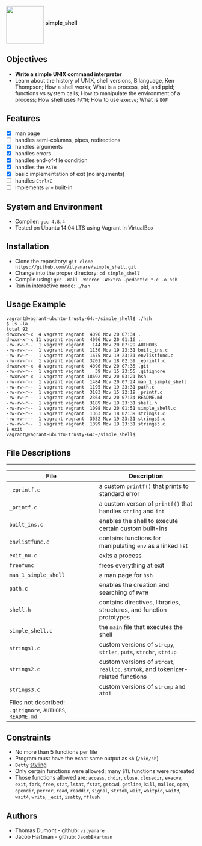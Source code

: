 <a href="url"><img src="https://c.pxhere.com/photos/f3/90/peanuts_nuts_snack_nutrition_healthy_nibble_decoration_close-842313.jpg!d" align="middle" width="100" height="100"></a>  __simple_shell__

## Objectives
  * __Write a simple UNIX command interpreter__
  * Learn about the history of UNIX, shell versions, B language, Ken Thompson; How a shell works; What is a process, pid, and ppid; functions vs system calls; How to manipulate the environment of a process; How shell uses `PATH`; How to use `execve`; What is `EOF`

## Features
- [X] man page
- [ ] handles semi-columns, pipes, redirections
- [X] handles arguments
- [X] handles errors
- [X] handles end-of-file condition
- [X] handles the `PATH`
- [X] basic implementation of exit (no arguments)
- [ ] handles `Ctrl+C`
- [ ] implements `env` built-in

## System and Environment
  * Compiler: `gcc 4.8.4`
  * Tested on Ubuntu 14.04 LTS using Vagrant in VirtualBox

## Installation
  * Clone the repository: `git clone https://github.com/Vilyanare/simple_shell.git`
  * Change into the proper directory: `cd simple_shell`
  * Compile using: `gcc -Wall -Werror -Wextra -pedantic *.c -o hsh`
  * Run in interactive mode: `./hsh`

## Usage Example
```
vagrant@vagrant-ubuntu-trusty-64:~/simple_shell$ ./hsh
$ ls -la
total 92
drwxrwxr-x  4 vagrant vagrant  4096 Nov 20 07:34 .
drwxr-xr-x 11 vagrant vagrant  4096 Nov 20 01:16 ..
-rw-rw-r--  1 vagrant vagrant   144 Nov 20 07:29 AUTHORS
-rw-rw-r--  1 vagrant vagrant  1130 Nov 19 23:31 built_ins.c
-rw-rw-r--  1 vagrant vagrant  1675 Nov 19 23:31 envlistfunc.c
-rw-rw-r--  1 vagrant vagrant  3201 Nov 18 02:39 _eprintf.c
drwxrwxr-x  8 vagrant vagrant  4096 Nov 20 07:35 .git
-rw-rw-r--  1 vagrant vagrant    39 Nov 15 23:55 .gitignore
-rwxrwxr-x  1 vagrant vagrant 18692 Nov 20 03:21 hsh
-rw-rw-r--  1 vagrant vagrant  1484 Nov 20 07:24 man_1_simple_shell
-rw-rw-r--  1 vagrant vagrant  1195 Nov 19 23:31 path.c
-rw-rw-r--  1 vagrant vagrant  3183 Nov 15 22:19 _printf.c
-rw-rw-r--  1 vagrant vagrant  2364 Nov 20 07:34 README.md
-rw-rw-r--  1 vagrant vagrant  3189 Nov 19 23:31 shell.h
-rw-rw-r--  1 vagrant vagrant  1098 Nov 20 01:51 simple_shell.c
-rw-rw-r--  1 vagrant vagrant  1363 Nov 18 02:39 strings1.c
-rw-rw-r--  1 vagrant vagrant  3032 Nov 19 23:31 strings2.c
-rw-rw-r--  1 vagrant vagrant  1099 Nov 19 23:31 strings3.c
$ exit
vagrant@vagrant-ubuntu-trusty-64:~/simple_shell$
```

## File Descriptions
---
File | Description
--- | ---
`_eprintf.c` | a custom `printf()` that prints to standard error
`_printf.c` | a custom verson of `printf()` that handles `string` and `int`
`built_ins.c` | enables the shell to execute certain custom built-ins
`envlistfunc.c` | contains functions for manipulating `env` as a linked list
`exit_nu.c` | exits a process
`freefunc` | frees everything at exit
`man_1_simple_shell` | a man page for `hsh`
`path.c` | enables the creation and searching of `PATH`
`shell.h` | contains directives, libraries, structures, and function prototypes
`simple_shell.c` | the `main` file that executes the shell
`strings1.c` | custom versions of `strcpy`, `strlen`, `puts`, `strchr`, `strdup`
`strings2.c` | custom versions of `strcat`, `realloc`, `strtok`, and tokenizer-related functions
`strings3.c` | custom versions of `strcmp` and `atoi`
 | Files not described: `.gitignore`, `AUTHORS`, `README.md`

## Constraints
  * No more than 5 functions per file
  * Program must have the exact same output as `sh` (`/bin/sh`)
  * `Betty` [styling](https://github.com/holbertonschool/Betty/wiki)
  * Only certain functions were allowed; many `STL` functions were recreated
  * Those functions allowed are: `access`, `chdir`, `close`, `closedir`, `execve`, `exit`, `fork`, `free`, `stat`, `lstat`, `fstat`, `getcwd`, `getline`, `kill`, `malloc`, `open`, `opendir`, `perror`, `read`, `readdir`, `signal`, `strtok`, `wait`, `waitpid`, `wait3`, `wait4`, `write`, `_exit`, `isatty`, `fflush`

## Authors
  * Thomas Dumont - github: `vilyanare`
  * Jacob Hartman - github: `JacobBHartman`
